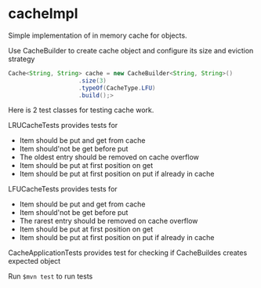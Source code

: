 # cacheImpl
Simple implementation of in memory cache for objects. 

Use CacheBuilder to create cache object and configure its size and eviction strategy 

```Java
Cache<String, String> cache = new CacheBuilder<String, String>()
                    .size(3)
                    .typeOf(CacheType.LFU)
                    .build();>
```

Here is 2 test classes for testing cache work. 

LRUCacheTests provides tests for 
* Item should be put and get from cache
* Item should'not be get before put
* The oldest entry should be removed on cache overflow
* Item should be put at first position on get
* Item should be put at first position on put if already in cache

LFUCacheTests provides tests for 
* Item should be put and get from cache
* Item should'not be get before put
* The rarest entry should be removed on cache overflow
* Item should be put at first position on get
* Item should be put at first position on put if already in cache

CacheApplicationTests provides test for checking if CacheBuildes creates expected object

Run `$mvn test` to run tests
